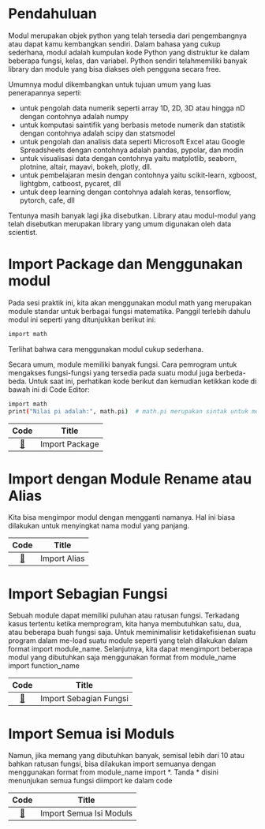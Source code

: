 # Pendahuluan
Modul merupakan objek python yang telah tersedia dari pengembangnya atau dapat kamu kembangkan sendiri. Dalam bahasa yang cukup sederhana, modul adalah kumpulan kode Python yang distruktur ke dalam beberapa fungsi, kelas, dan variabel. Python sendiri telahmemiliki banyak library dan module yang bisa diakses oleh pengguna secara free.

Umumnya modul dikembangkan untuk tujuan umum yang luas penerapannya seperti:

- untuk pengolah data numerik seperti array 1D, 2D, 3D atau hingga nD dengan contohnya adalah numpy
- untuk komputasi saintifik yang berbasis metode numerik dan statistik dengan contohnya adalah scipy dan statsmodel
- untuk pengolah dan analisis data seperti Microsoft Excel atau Google Spreadsheets dengan contohnya adalah pandas, pypolar, dan modin
- untuk visualisasi data dengan contohnya yaitu matplotlib, seaborn, plotnine, altair, mayavi, bokeh, plotly, dll.  
- untuk pembelajaran mesin dengan contohnya yaitu scikit-learn, xgboost, lightgbm, catboost, pycaret, dll
- untuk deep learning dengan contohnya adalah keras, tensorflow, pytorch, cafe, dll

Tentunya masih banyak lagi jika disebutkan. Library atau modul-modul yang telah disebutkan merupakan library yang umum digunakan oleh data scientist.

# Import Package dan Menggunakan modul
Pada sesi praktik ini, kita akan menggunakan modul math yang merupakan module standar untuk berbagai fungsi matematika. Panggil terlebih dahulu modul ini seperti yang ditunjukkan berikut ini:

```bash
import math
```
Terlihat bahwa cara menggunakan modul cukup sederhana.

Secara umum, module memiliki banyak fungsi. Cara pemrogram untuk mengakses fungsi-fungsi yang tersedia pada suatu modul juga berbeda-beda. Untuk saat ini, perhatikan kode berikut dan kemudian ketikkan kode di bawah ini di Code Editor:

```bash
import math
print("Nilai pi adalah:", math.pi)  # math.pi merupakan sintak untuk memanggil fungsi pi
```

|Code 	|               Title              	|
|:----:	|:--------------------------------:	|
| [📜](https://github.com/bayubagusbagaswara/dqlab-data-engineer/blob/master/1-Python-Fundamental-for-Data-Science/6-Modul-dan-Package/ImportPackage.py) | Import Package |

# Import dengan Module Rename atau Alias
Kita bisa mengimpor modul dengan mengganti namanya. Hal ini biasa dilakukan untuk menyingkat nama modul yang panjang.

|Code 	|               Title              	|
|:----:	|:--------------------------------:	|
| [📜](https://github.com/bayubagusbagaswara/dqlab-data-engineer/blob/master/1-Python-Fundamental-for-Data-Science/6-Modul-dan-Package/ImportAlias.py) | Import Alias |

# Import Sebagian Fungsi
Sebuah module dapat memiliki puluhan atau ratusan fungsi. Terkadang kasus tertentu ketika memprogram, kita hanya membutuhkan satu, dua, atau beberapa buah fungsi saja. Untuk meminimalisir ketidakefisienan suatu program dalam me-load suatu module seperti yang telah dilakukan dalam format import module_name. Selanjutnya, kita dapat mengimport beberapa modul yang dibutuhkan saja menggunakan format from module_name import function_name

|Code 	|               Title              	|
|:----:	|:--------------------------------:	|
| [📜](https://github.com/bayubagusbagaswara/dqlab-data-engineer/blob/master/1-Python-Fundamental-for-Data-Science/6-Modul-dan-Package/ImportSebagianFungsi.py) | Import Sebagian Fungsi |

# Import Semua isi Moduls
Namun, jika memang yang dibutuhkan banyak, semisal lebih dari 10 atau bahkan ratusan fungsi, bisa dilakukan import semuanya dengan menggunakan format from module_name import *. Tanda * disini menunjukan semua fungsi diimport ke dalam code

|Code 	|               Title              	|
|:----:	|:--------------------------------:	|
| [📜](https://github.com/bayubagusbagaswara/dqlab-data-engineer/blob/master/1-Python-Fundamental-for-Data-Science/6-Modul-dan-Package/ImportSemuaIsiModuls.py) | Import Semua Isi Moduls |